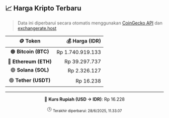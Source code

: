 

<!-- HARGA_KRIPTO -->
## 📈 Harga Kripto Terbaru

> Data ini diperbarui secara otomatis menggunakan [CoinGecko API](https://www.coingecko.com/) dan [exchangerate.host](https://exchangerate.host/)

<div align="center">

| 🪙 Token | 💰 Harga (IDR) |
|:------:|---------------:|
| 🟠 **Bitcoin (BTC)**   | Rp 1.740.919.133 |
| 🔵 **Ethereum (ETH)**  | Rp 39.297.737 |
| 🟣 **Solana (SOL)**    | Rp 2.326.127 |
| 🟢 **Tether (USDT)**   | Rp 16.238 |

---

💱 **Kurs Rupiah (USD → IDR)**: Rp 16.228

🕒 <sub>Terakhir diperbarui: 28/6/2025, 11.33.07</sub>

</div>
<!-- /HARGA_KRIPTO -->